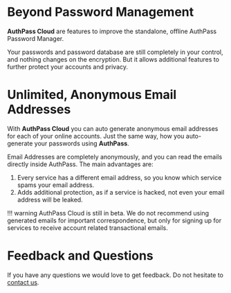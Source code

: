 # Beyond Password Management

**AuthPass Cloud** are features to improve the standalone, offline 
AuthPass Password Manager.

Your passwords and password database are still completely in your control,
and nothing changes on the encryption. But it allows additional features
to further protect your accounts and privacy.

# Unlimited, Anonymous Email Addresses

With **AuthPass Cloud** you can auto generate anonymous email 
addresses for each of your online accounts. Just the same
way, how you auto-generate your passwords using **AuthPass**.

Email Addresses are completely anonymously, and you can read the
emails directly inside AuthPass. The main advantages are:

1. Every service has a different email address, so you know
   which service spams your email address.
2. Adds additional protection, as if a service is hacked, not even
   your email address will be leaked.

!!! warning
    AuthPass Cloud is still in beta. We do not recommend using
    generated emails for important correspondence, but only
    for signing up for services to receive account related 
    transactional emails.

# Feedback and Questions

If you have any questions we would love to get feedback.
Do not hesitate to [contact us](/docs/contact).
